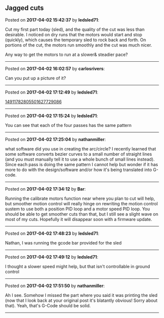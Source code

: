 ## Jagged cuts
Posted on **2017-04-02 15:42:37** by **ledsled71**:

Cut my first part today (sled), and the quality of the cut was less than desirable.  I noticed on dry runs that the motors would start and stop (quickly), which causes the temporary sled to rock back and forth.  On portions of the cut, the motors run smoothly and the cut was much nicer.  



Any way to get the motors to run at a slower& steadier pace?

---

Posted on **2017-04-02 16:02:57** by **carlosrivers**:

Can you put up a picture of it?

---

Posted on **2017-04-02 17:12:49** by **ledsled71**:

[14911782805501627729086](/images/c7/c7ml_14911782805501627729086.jpg.jpg)

---

Posted on **2017-04-02 17:15:24** by **ledsled71**:

You can see that each of the four passes has the same pattern

---

Posted on **2017-04-02 17:25:04** by **nathanmiller**:

what software did you use in creating the arc/circle? I recently learned that some software converts bezier curves to a small number of straight lines (and you must manually tell it to use a whole bunch of small lines instead). Since each pass is doing the same pattern I cannot help but wonder if it has more to do with the design/software and/or how it's being translated into G-code.

---

Posted on **2017-04-02 17:34:12** by **Bar**:

Running the calibrate motors function near where you plan to cut will help, but smoother motion control will really hinge on rewriting the motion control sustem to use both a position PID loop and a motor speed PID loop. You should be able to get smoother cuts than that, but I still see a slight wave on most of my cuts. Hopefully it will disappear soon with a firmware update.

---

Posted on **2017-04-02 17:48:23** by **ledsled71**:

Nathan, I was running the gcode bar provided for the sled

---

Posted on **2017-04-02 17:49:12** by **ledsled71**:

I thought a slower speed might help, but that isn't controllable in ground control

---

Posted on **2017-04-02 17:51:50** by **nathanmiller**:

Ah I see. Somehow I missed the part where you said it was printing the sled (now that I look back at your original post it's blatantly obvious! Sorry about that). Yeah, that's G-Code should be solid.

---

